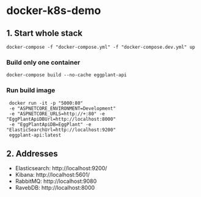 # docker-k8s-demo

## 1. Start whole stack
`docker-compose -f "docker-compose.yml" -f "docker-compose.dev.yml" up`

### Build only one container
`docker-compose build --no-cache eggplant-api`

### Run build image
```
 docker run -it -p "5000:80" 
 -e "ASPNETCORE_ENVIRONMENT=Development" 
 -e "ASPNETCORE_URLS=http://+:80" -e "EggPlantApiDBUrl=http://localhost:8000" 
 -e "EggPlantApiDB=EggPlant" -e "ElasticSearchUrl=http://localhost:9200" 
 eggplant-api:latest
```

## 2. Addresses
* Elasticsearch: http://localhost:9200/
* Kibana: http://localhost:5601/
* RabbitMQ: http://localhost:9080
* RavebDB: http://localhost:8000
